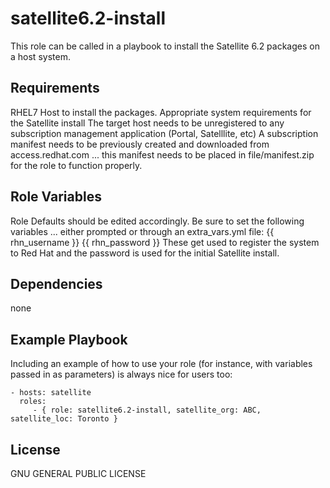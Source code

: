 satellite6.2-install
=========

This role can be called in a playbook to install the Satellite 6.2 packages on a host system.

Requirements
------------

RHEL7 Host to install the packages.  Appropriate system requirements for the Satellite install
The target host needs to be unregistered to any subscription management application (Portal, Satelllite, etc)
A subscription manifest needs to be previously created and downloaded from access.redhat.com ... this manifest needs to be placed in file/manifest.zip for the role to function properly.

Role Variables
--------------

Role Defaults should be edited accordingly.
Be sure to set the following variables ... either prompted or through an extra_vars.yml file:  {{ rhn_username }} {{ rhn_password }}
These get used to register the system to Red Hat and the password is used for the initial Satellite install.

Dependencies
------------

none

Example Playbook
----------------

Including an example of how to use your role (for instance, with variables passed in as parameters) is always nice for users too:

    - hosts: satellite
      roles:
         - { role: satellite6.2-install, satellite_org: ABC, satellite_loc: Toronto }

License
-------

GNU GENERAL PUBLIC LICENSE
